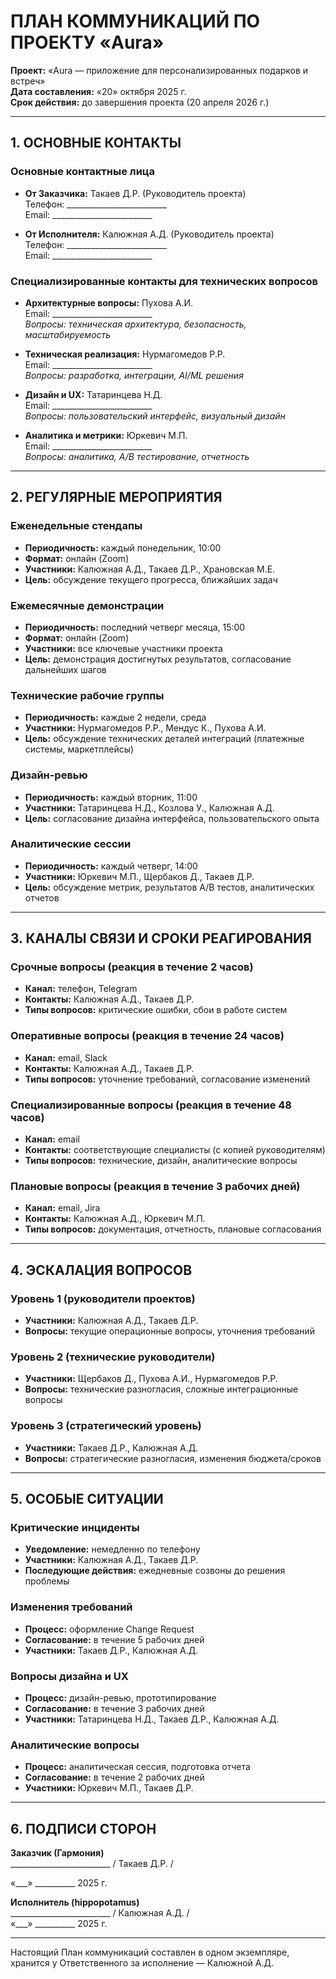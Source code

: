 # ПЛАН КОММУНИКАЦИЙ ПО ПРОЕКТУ «Aura»

**Проект:** «Aura — приложение для персонализированных подарков и встреч»  
**Дата составления:** «20» октября 2025 г.  
**Срок действия:** до завершения проекта (20 апреля 2026 г.)

---

## 1. ОСНОВНЫЕ КОНТАКТЫ

### Основные контактные лица
- **От Заказчика:** Такаев Д.Р. (Руководитель проекта)  
  Телефон: _________________________  
  Email: _________________________  

- **От Исполнителя:** Калюжная А.Д. (Руководитель проекта)  
  Телефон: _________________________  
  Email: _________________________  

### Специализированные контакты для технических вопросов
- **Архитектурные вопросы:** Пухова А.И.  
  Email: _________________________  
  *Вопросы: техническая архитектура, безопасность, масштабируемость*

- **Техническая реализация:** Нурмагомедов Р.Р.  
  Email: _________________________  
  *Вопросы: разработка, интеграции, AI/ML решения*

- **Дизайн и UX:** Татаринцева Н.Д.  
  Email: _________________________  
  *Вопросы: пользовательский интерфейс, визуальный дизайн*

- **Аналитика и метрики:** Юркевич М.П.  
  Email: _________________________  
  *Вопросы: аналитика, A/B тестирование, отчетность*

---

## 2. РЕГУЛЯРНЫЕ МЕРОПРИЯТИЯ

### Еженедельные стендапы
- **Периодичность:** каждый понедельник, 10:00
- **Формат:** онлайн (Zoom)
- **Участники:** Калюжная А.Д., Такаев Д.Р., Храновская М.Е.
- **Цель:** обсуждение текущего прогресса, ближайших задач

### Ежемесячные демонстрации
- **Периодичность:** последний четверг месяца, 15:00
- **Формат:** онлайн (Zoom)
- **Участники:** все ключевые участники проекта
- **Цель:** демонстрация достигнутых результатов, согласование дальнейших шагов

### Технические рабочие группы
- **Периодичность:** каждые 2 недели, среда
- **Участники:** Нурмагомедов Р.Р., Мендус К., Пухова А.И.
- **Цель:** обсуждение технических деталей интеграций (платежные системы, маркетплейсы)

### Дизайн-ревью
- **Периодичность:** каждый вторник, 11:00
- **Участники:** Татаринцева Н.Д., Козлова У., Калюжная А.Д.
- **Цель:** согласование дизайна интерфейса, пользовательского опыта

### Аналитические сессии
- **Периодичность:** каждый четверг, 14:00
- **Участники:** Юркевич М.П., Щербаков Д., Такаев Д.Р.
- **Цель:** обсуждение метрик, результатов A/B тестов, аналитических отчетов

---

## 3. КАНАЛЫ СВЯЗИ И СРОКИ РЕАГИРОВАНИЯ

### Срочные вопросы (реакция в течение 2 часов)
- **Канал:** телефон, Telegram
- **Контакты:** Калюжная А.Д., Такаев Д.Р.
- **Типы вопросов:** критические ошибки, сбои в работе систем

### Оперативные вопросы (реакция в течение 24 часов)
- **Канал:** email, Slack
- **Контакты:** Калюжная А.Д., Такаев Д.Р.
- **Типы вопросов:** уточнение требований, согласование изменений

### Специализированные вопросы (реакция в течение 48 часов)
- **Канал:** email
- **Контакты:** соответствующие специалисты (с копией руководителям)
- **Типы вопросов:** технические, дизайн, аналитические вопросы

### Плановые вопросы (реакция в течение 3 рабочих дней)
- **Канал:** email, Jira
- **Контакты:** Калюжная А.Д., Юркевич М.П.
- **Типы вопросов:** документация, отчетность, плановые согласования

---

## 4. ЭСКАЛАЦИЯ ВОПРОСОВ

### Уровень 1 (руководители проектов)
- **Участники:** Калюжная А.Д., Такаев Д.Р.
- **Вопросы:** текущие операционные вопросы, уточнения требований

### Уровень 2 (технические руководители)
- **Участники:** Щербаков Д., Пухова А.И., Нурмагомедов Р.Р.
- **Вопросы:** технические разногласия, сложные интеграционные вопросы

### Уровень 3 (стратегический уровень)
- **Участники:** Такаев Д.Р., Калюжная А.Д.
- **Вопросы:** стратегические разногласия, изменения бюджета/сроков

---

## 5. ОСОБЫЕ СИТУАЦИИ

### Критические инциденты
- **Уведомление:** немедленно по телефону
- **Участники:** Калюжная А.Д., Такаев Д.Р.
- **Последующие действия:** ежедневные созвоны до решения проблемы

### Изменения требований
- **Процесс:** оформление Change Request
- **Согласование:** в течение 5 рабочих дней
- **Участники:** Такаев Д.Р., Калюжная А.Д.

### Вопросы дизайна и UX
- **Процесс:** дизайн-ревью, прототипирование
- **Согласование:** в течение 3 рабочих дней
- **Участники:** Татаринцева Н.Д., Такаев Д.Р., Калюжная А.Д.

### Аналитические вопросы
- **Процесс:** аналитическая сессия, подготовка отчета
- **Согласование:** в течение 2 рабочих дней
- **Участники:** Юркевич М.П., Такаев Д.Р.

---

## 6. ПОДПИСИ СТОРОН

**Заказчик (Гармония)**  
_________________________ / Такаев Д.Р. /  
  
«___» __________ 2025 г.

**Исполнитель (hippopotamus)**  
_________________________ / Калюжная А.Д. /  
«___» __________ 2025 г.

---

Настоящий План коммуникаций составлен в одном экземпляре, хранится у Ответственного за исполнение — Калюжной А.Д.

